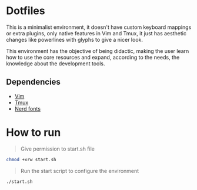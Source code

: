 # Dotfiles 

This is a minimalist environment, it doesn't have custom keyboard mappings or extra plugins,
only native features in Vim and Tmux, it just has aesthetic changes like powerlines with glyphs to give a nicer look.

This environment has the objective of being didactic, making the user learn how to use the core resources and expand,
according to the needs, the knowledge about the development tools.

## Dependencies
- [Vim](https://github.com/vim/vim)
- [Tmux](https://github.com/tmux/tmux/wiki)
- [Nerd fonts](https://github.com/ryanoasis/nerd-fonts)

# How to run

> Give permission to start.sh file
```bash
chmod +xrw start.sh
```

> Run the start script to configure the environment
```bash
./start.sh
```
